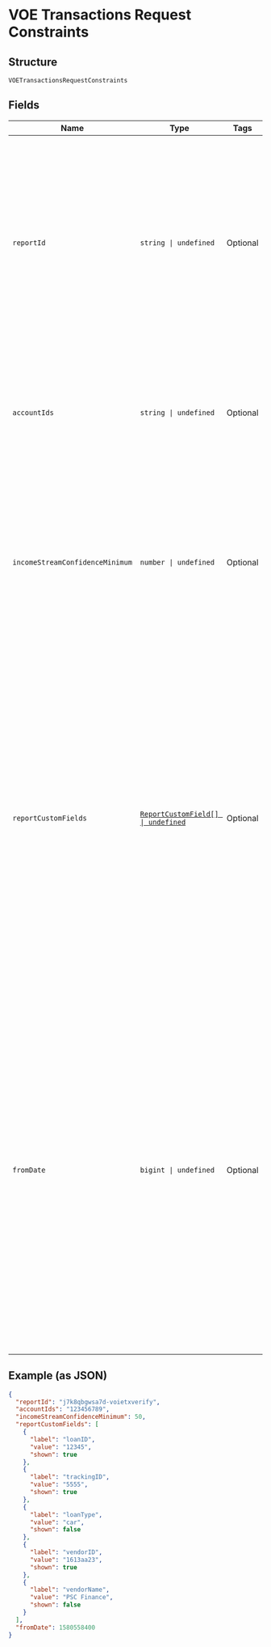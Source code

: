 
# VOE Transactions Request Constraints

## Structure

`VOETransactionsRequestConstraints`

## Fields

| Name | Type | Tags | Description |
|  --- | --- | --- | --- |
| `reportId` | `string \| undefined` | Optional | The reportId of the original VOAI report or VOIE - Paystub (with TXVerify) report. This is an optional field and if included only the accounts from the report would be included in the VOE - Transactions report, otherwise all accounts for the consumer would be considered. |
| `accountIds` | `string \| undefined` | Optional | Specific accountIds to be included in the new report. This is an optional field if the client would like to constrain the report to specific accounts. |
| `incomeStreamConfidenceMinimum` | `number \| undefined` | Optional | Include income streams in the report, based on the income stream’s confidence score. <br> <br> **Example**: If you pass in the value 50, then only income streams with a confidence score of 50 or higher are included. |
| `reportCustomFields` | [`ReportCustomField[] \| undefined`](../../doc/models/report-custom-field.md) | Optional | Designate up to 5 custom fields that you would like associated with the report upon generation by providing a label for the field and a value for the field. Set the shown variable to true if you want the custom field to display in the PDF reports. Set the shown variable to false to limit seeing the variable to JSON, XML report but not in the PDF report. All custom fields will display in the Reseller Billing endpoint.  This is optional. |
| `fromDate` | `bigint \| undefined` | Optional | The fromDate parameter is an Epoch Timestamp (in seconds), such as '1494449017'. Without this parameter, the report defaults to 61 days if available. Example: ?fromDate={fromDate}. If included, the epoch timestamp should be 10 digits long and be within twelve months of the present day. Extending the epoch timestamp beyond 10 digits will default back to twelve months of data. This query is optional. fromDate can also be passed as a query. |

## Example (as JSON)

```json
{
  "reportId": "j7k8qbgwsa7d-voietxverify",
  "accountIds": "123456789",
  "incomeStreamConfidenceMinimum": 50,
  "reportCustomFields": [
    {
      "label": "loanID",
      "value": "12345",
      "shown": true
    },
    {
      "label": "trackingID",
      "value": "5555",
      "shown": true
    },
    {
      "label": "loanType",
      "value": "car",
      "shown": false
    },
    {
      "label": "vendorID",
      "value": "1613aa23",
      "shown": true
    },
    {
      "label": "vendorName",
      "value": "PSC Finance",
      "shown": false
    }
  ],
  "fromDate": 1580558400
}
```

